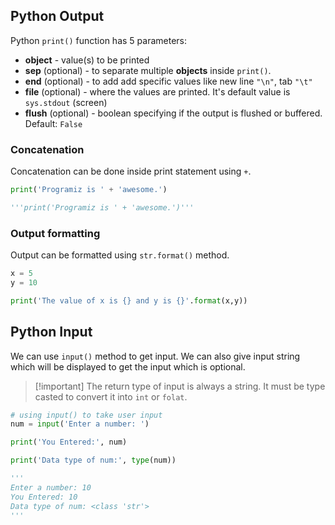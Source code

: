 ## Python Output

Python `print()` function has 5 parameters:
- **object** - value(s) to be printed
- **sep** (optional) -  to separate multiple **objects** inside `print()`.
- **end** (optional) - to add add specific values like new line `"\n"`, tab `"\t"`
- **file** (optional) - where the values are printed. It's default value is `sys.stdout` (screen)
- **flush** (optional) - boolean specifying if the output is flushed or buffered. Default: `False`

### Concatenation

Concatenation can be done inside print statement using `+`.

```python
print('Programiz is ' + 'awesome.')

'''print('Programiz is ' + 'awesome.')'''
```

### Output formatting

Output can be formatted using `str.format()` method.

```python
x = 5
y = 10

print('The value of x is {} and y is {}'.format(x,y))
```

## Python Input

We can use `input()` method to get input. We can also give input string which will be displayed to get the input which is optional.

>[!important] The return type of input is always a string. It must be type casted to convert it into `int` or `folat`. 

```python 
# using input() to take user input
num = input('Enter a number: ')

print('You Entered:', num)

print('Data type of num:', type(num))

'''
Enter a number: 10
You Entered: 10
Data type of num: <class 'str'>
'''
```

